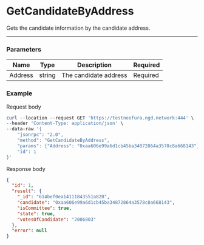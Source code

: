 # GetCandidateByAddress
Gets the candidate information by the candidate address.
<hr>

### Parameters

|    Name    | Type | Description | Required |
| ---------- | --- |    ------    | ----|
| Address      | string|  The candidate address| Required |



### Example

Request body

```powershell
curl --location --request GET 'https://testneofura.ngd.network:444' \
--header 'Content-Type: application/json' \
--data-raw '{
    "jsonrpc": "2.0",
    "method": "GetCandidateByAddress",
    "params": {"Address": "0xaa606e99a6d1cb45ba34872864a3578c8a668143"},
    "id": 1
}'
```

Response body

```json
{
  "id": 1,
  "result": {
    "_id": "614bef0ea14111843551a820",
    "candidate": "0xaa606e99a6d1cb45ba34872864a3578c8a668143",
    "isCommittee": true,
    "state": true,
    "votesOfCandidate": "2006803"
  },
  "error": null
}
```
